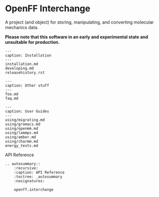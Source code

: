 # OpenFF Interchange

A project (and object) for storing, manipulating, and converting molecular mechanics data.

**Please note that this software in an early and experimental state and unsuitable for production.**

```{toctree}
---
caption: Installation
---
installation.md
developing.md
releasehistory.rst
```

```{toctree}
---
caption: Other stuff
---
foo.md
faq.md
```

```{toctree}
---
caption: User Guides
---
using/migrating.md
using/gromacs.md
using/openmm.md
using/lammps.md
using/amber.md
using/charmm.md
energy_tests.md
```

<div class="toctree-wrapper"><p class="caption" role="heading"><span class="caption-text">
API Reference
</span></p></div>

<!--
The autosummary directive renders to rST,
so we must use eval-rst here
-->
```{eval-rst}
.. autosummary::
    :recursive:
    :caption: API Reference
    :toctree: _autosummary
    :nosignatures:

    openff.interchange
```
